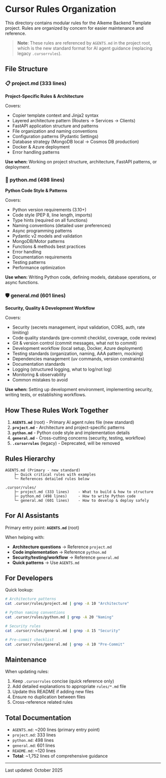 # Cursor Rules Organization

This directory contains modular rules for the Alkeme Backend Template project. Rules are organized by concern for easier maintenance and reference.

> **Note**: These rules are referenced by `AGENTS.md` in the project root, which is the new standard format for AI agent guidance (replacing legacy `.cursorrules`).

## File Structure

### 📋 project.md (333 lines)
**Project-Specific Rules & Architecture**

Covers:
- Copier template context and Jinja2 syntax
- Layered architecture pattern (Routers → Services → Clients)
- FastAPI application structure and patterns
- File organization and naming conventions
- Configuration patterns (Pydantic Settings)
- Database strategy (MongoDB local → Cosmos DB production)
- Docker & Azure deployment
- Error handling patterns

**Use when:** Working on project structure, architecture, FastAPI patterns, or deployment.

### 🐍 python.md (498 lines)
**Python Code Style & Patterns**

Covers:
- Python version requirements (3.10+)
- Code style (PEP 8, line length, imports)
- Type hints (required on all functions)
- Naming conventions (detailed user preferences)
- Async programming patterns
- Pydantic v2 models and validation
- MongoDB/Motor patterns
- Functions & methods best practices
- Error handling
- Documentation requirements
- Testing patterns
- Performance optimization

**Use when:** Writing Python code, defining models, database operations, or async functions.

### 🛡️ general.md (601 lines)
**Security, Quality & Development Workflow**

Covers:
- Security (secrets management, input validation, CORS, auth, rate limiting)
- Code quality standards (pre-commit checklist, coverage, code review)
- Git & version control (commit messages, what not to commit)
- Development workflow (local setup, Docker, Azure deployment)
- Testing standards (organization, naming, AAA pattern, mocking)
- Dependencies management (uv commands, version constraints)
- Documentation standards
- Logging (structured logging, what to log/not log)
- Monitoring & observability
- Common mistakes to avoid

**Use when:** Setting up development environment, implementing security, writing tests, or establishing workflows.

## How These Rules Work Together

1. **`AGENTS.md`** (root) - Primary AI agent rules file (new standard)
2. **`project.md`** - Architecture and project-specific patterns
3. **`python.md`** - Python code style and implementation details  
4. **`general.md`** - Cross-cutting concerns (security, testing, workflow)
5. **`.cursorrules`** (legacy) - Deprecated, will be removed

## Rules Hierarchy

```
AGENTS.md (Primary - new standard)
    ├─ Quick critical rules with examples
    └─ References detailed rules below
        
.cursor/rules/
    ├─ project.md (333 lines)    - What to build & how to structure
    ├─ python.md (498 lines)     - How to write Python code
    └─ general.md (601 lines)    - How to develop & deploy safely
```

## For AI Assistants

Primary entry point: **`AGENTS.md`** (root)

When helping with:
- **Architecture questions** → Reference `project.md`
- **Code implementation** → Reference `python.md`
- **Security/testing/workflow** → Reference `general.md`
- **Quick patterns** → Use `AGENTS.md`

## For Developers

Quick lookup:
```bash
# Architecture patterns
cat .cursor/rules/project.md | grep -A 10 "Architecture"

# Python naming conventions
cat .cursor/rules/python.md | grep -A 20 "Naming"

# Security rules
cat .cursor/rules/general.md | grep -A 15 "Security"

# Pre-commit checklist
cat .cursor/rules/general.md | grep -A 10 "Pre-Commit"
```

## Maintenance

When updating rules:
1. Keep `.cursorrules` concise (quick reference only)
2. Add detailed explanations to appropriate `rules/*.md` file
3. Update this README if adding new files
4. Ensure no duplication between files
5. Cross-reference related rules

## Total Documentation

- `AGENTS.md`: ~200 lines (primary entry point)
- `project.md`: 333 lines
- `python.md`: 498 lines
- `general.md`: 601 lines
- `README.md`: ~120 lines
- **Total**: ~1,752 lines of comprehensive guidance

---

Last updated: October 2025

